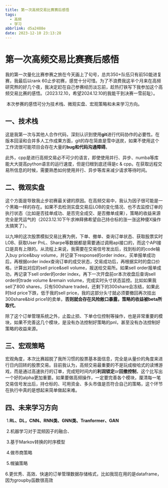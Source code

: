 ```yaml
---
title: 第一次高频交易比赛赛后感悟
tags:
  - 高频
  - 学习
abbrlink: d5a2488e
date: 2023-12-10 23:13:28
---
```


# 第一次高频交易比赛赛后感悟

​	我的第一次量化比赛参赛之旅在今天画上了句号，总共350+队伍只有前50能进复赛，我最后以rank 60止步初赛，感觉十分可惜。为了不浪费我这半个月来在高频研究熬的好几个夜，我决定赶在自己参赛经历淡忘前，趁热打铁写下我参加这个高频交易比赛的感悟。（2023.12.10，希望2024.12.10的我能干到决赛一雪前耻）。

​	本次参赛的感悟可分为技术栈、微观实盘、宏观策略和未来学习方向。

## 一、技术栈

​	这是我第一次与其他人合作代码，深刻认识到使用**git**进行代码协作的必要性。在版本回滚和合并多人工作成果方面，git的存在简直是雪中送炭，如果不使用这个工作流很可能项目会存在大量的**bug和代码沟通障碍**。

​	此外，cpp是进行高频交易必不可少的语言，即使使用并行、异步、numba等库能大大提高python语言的运行速度，但是归根到底还得是c & cpp。在获取远程交易所信息的时候，需要熟悉如何使用并行、异步等库来减少请求等待时间。

## 二、微观实盘

​	这个方面是导致我止步初赛最关键的原因。在高频交易中，我认为因子很可能是一个黑箱一样的存在。如果不去检测实盘交易后LOB的变化情况、也不去监控订单的执行状态（比如是否挂单成功、是否完全成交、是否撤单成果），策略的收益来源完全是凭运气的（2023.12.10下午求神拜佛希望自己持仓标的涨一涨这种傻X操作太搞笑了）。

​	以九坤的这次股票模拟交易比赛为例，下单、撤单、查询订单状态、获取股票实时LOB、获取User PnL、Sharpe等数据都是需要通过调用api接口的，而这个API接口是具有上限的。从流程上来说，我需要在交易信号发出后，找到标的的code输入buy price&buy volume，并记录下response的order index，买单报单成功后，再根据order index查询订单的成交状态，交易成功后，再根据实时的盘口价格，计算出对应的sell price&sell volume，报送给交易所。如果sell order报单成功，再记录下sell order的order index，再下一次开盘前or本次收盘后查询sell order的trade volume &remain volume，完成实时头寸状态监控。比如如果我sell了800 shares，只有500share traded，还剩下的300share会冻结，如果此时bid price下跌，低于我的sell price，我的这部分头寸就必须要撤回再次挂出300share&bid price1的卖单，**否则就会存在风险敞口暴露，策略的收益被beta所取代**。

​	除了这个订单管理系统之外，止盈止损、下单仓位控制等操作，也是非常重要的模块，如果不完善这几个模块，是没有办法控制好策略的pnl，甚至没有办法控制好策略的收益来源。

## 三、宏观策略

​	宏观角度，本次比赛超脱了我所习惯的股票基本面信息，完全是从量价的角度来进行日内回转的股票交易。目前我认为，高频交易最重要的不是玩成梭哈式的读博游戏，而是通过高速执行的订单，完成短时间内的**利润锁定**or**回撤控制**，这个比写出一个好的alpha更加重要。如果要做高频操作，一定要完善各个模块，厘清每一笔交易信号发出后，持仓标的、可用资金、多头市值是否符合自己的策略，这个环节在执行中真的是想起来简单做起来难。

## 四、未来学习方向

​	1.**RL、DL，CNN、RNN类、GNN类、Tranformer、GAN**

​	2.机器学习对于混频因子的融合、

​	3.基于Markov转换的时序模型

​	4.做市商策略

​	5.幌骗策略

​	6.更优秀、高效、快速的订单管理数据存储格式，比如我现在用的是dataframe，因为groupby函数很高效
